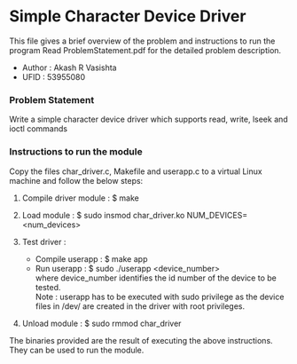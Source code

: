# __Simple Character Device Driver__
This file gives a brief overview of the problem and instructions to run the program
Read ProblemStatement.pdf for the detailed problem description.
* Author : Akash R Vasishta
* UFID   : 53955080

### __Problem Statement__
Write a simple character device driver which supports read, write, lseek and ioctl commands

### __Instructions to run the module__

Copy the files char_driver.c, Makefile and userapp.c to a virtual Linux machine
and follow the below steps:

1. Compile driver module : $ make

2. Load module : $ sudo insmod char_driver.ko NUM_DEVICES=<num_devices>

3. Test driver :
	* Compile userapp : $ make app
	* Run userapp : $ sudo ./userapp <device_number>			
		where device_number identifies the id number of the device to be tested.   
Note : userapp has to be executed with sudo privilege as the device files
		   in /dev/ are created in the driver with root privileges.
		   
4. Unload module : $ sudo rmmod char_driver

The binaries provided are the result of executing the above instructions. They can be used to run the module.
